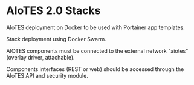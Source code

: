 # AIoTES 2.0 Stacks

AIoTES deployment on Docker to be used with Portainer app templates.


Stack deployment using Docker Swarm.


AIOTES components must be connected to the external network "aiotes" (overlay driver, attachable).


Components interfaces (REST or web) should be accessed through the AIoTES API and security module.
